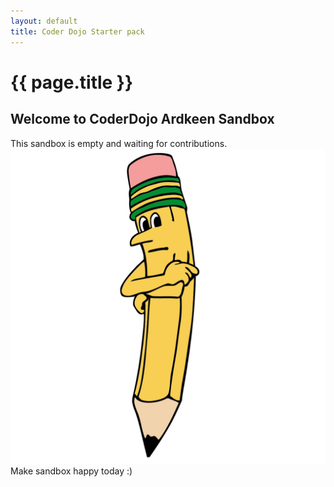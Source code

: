 ```yaml
---
layout: default
title: Coder Dojo Starter pack
---
```

# {{ page.title }}

<!---
Rules of sandbox.
Place your content bellow.
If you add new text please include header describing it.

For example:

## Toms game idea (That's header)

My idea for a game... 

-->

## Welcome to CoderDojo Ardkeen Sandbox

This sandbox is empty and waiting for contributions.
![Sad sandbox](./sad-sandbox.jpg)
Make sandbox happy today :)
